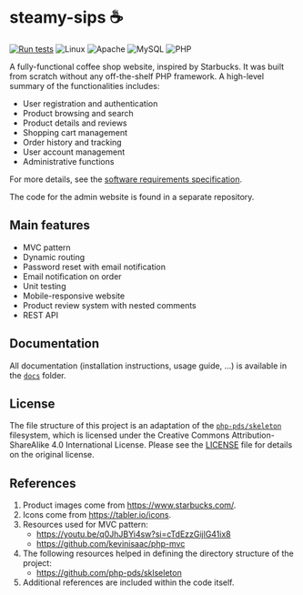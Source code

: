 # steamy-sips ☕

[![Run tests](https://github.com/creme332/steamy-sips/actions/workflows/test.yml/badge.svg)](https://github.com/creme332/steamy-sips/actions/workflows/test.yml)
![Linux](https://img.shields.io/badge/Linux-FCC624?style=for-the-badge&logo=linux&logoColor=black)
![Apache](https://img.shields.io/badge/apache-%23D42029.svg?style=for-the-badge&logo=apache&logoColor=white)
![MySQL](https://img.shields.io/badge/mysql-4479A1.svg?style=for-the-badge&logo=mysql&logoColor=white)
![PHP](https://img.shields.io/badge/php-%23777BB4.svg?style=for-the-badge&logo=php&logoColor=white)

A fully-functional coffee shop website, inspired by Starbucks.
It was built from scratch without any off-the-shelf PHP framework. A high-level summary of the functionalities
includes:

- User registration and authentication
- Product browsing and search
- Product details and reviews
- Shopping cart management
- Order history and tracking
- User account management
- Administrative functions

 For more details, see the [software requirements specification](docs/SOFTWARE_SPECS.md).

The code for the admin website is found in a separate repository.

## Main features

- MVC pattern
- Dynamic routing
- Password reset with email notification
- Email notification on order
- Unit testing
- Mobile-responsive website
- Product review system with nested comments
- REST API

## Documentation

All documentation (installation instructions, usage guide, ...) is available in the [`docs`](docs) folder.

## License

The file structure of this project is an adaptation of the [`php-pds/skeleton`](https://github.com/php-pds/skeleton)
filesystem, which is
licensed under the Creative Commons
Attribution-ShareAlike
4.0 International License. Please see the [LICENSE](LICENSE) file for details on the original license.

## References

1. Product images come from https://www.starbucks.com/.
2. Icons come from https://tabler.io/icons.
3. Resources used for MVC pattern:
    - https://youtu.be/q0JhJBYi4sw?si=cTdEzzGijlG41ix8
    - https://github.com/kevinisaac/php-mvc
4. The following resources helped in defining the directory structure of the project:
    - https://github.com/php-pds/sklseleton
5. Additional references are included within the code itself.
